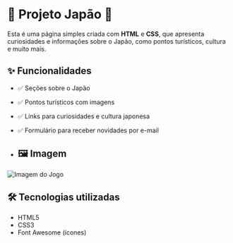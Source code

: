 # 🌸 Projeto Japão 🌸

Esta é uma página simples criada com **HTML** e **CSS**, que apresenta curiosidades e informações sobre o Japão, como pontos turísticos, cultura e muito mais.

## ✨ Funcionalidades

- ✅ Seções sobre o Japão
- ✅ Pontos turísticos com imagens
- ✅ Links para curiosidades e cultura japonesa
- ✅ Formulário para receber novidades por e-mail

- ## 🖼 Imagem
![Imagem do Jogo](https://github.com/user-attachments/assets/94e0b555-d409-4d5e-853b-fad470c428f6)

## 🛠️ Tecnologias utilizadas
- HTML5
- CSS3
- Font Awesome (ícones)
